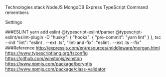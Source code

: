 Technologies stack
NodeJS
MongoDB
Express
TypeScript
Command remembers
 
Settings

###ESLINT
yarn add eslint @typescript-eslint/parser @typescript-eslint/eslint-plugin -D "husky": { "hooks": { "pre-commit": "yarn lint" } },
tsc --init
"lint": "eslint . --ext .ts",
"lint-and-fix": "eslint . --ext .ts --fix"
###Reference
http://expressjs.com/en/resources/middleware/morgan.html
https://www.typescriptlang.org/tsconfig
https://github.com/winstonjs/winston
https://www.npmjs.com/package/bcryptjs
https://www.npmjs.com/package/class-validator